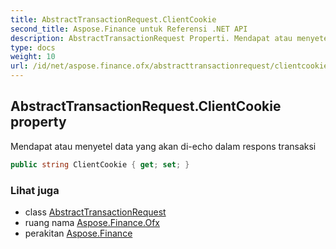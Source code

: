 ```yaml
---
title: AbstractTransactionRequest.ClientCookie
second_title: Aspose.Finance untuk Referensi .NET API
description: AbstractTransactionRequest Properti. Mendapat atau menyetel data yang akan diecho dalam respons transaksi
type: docs
weight: 10
url: /id/net/aspose.finance.ofx/abstracttransactionrequest/clientcookie/
---
```

## AbstractTransactionRequest.ClientCookie property

Mendapat atau menyetel data yang akan di-echo dalam respons transaksi

```csharp
public string ClientCookie { get; set; }
```

### Lihat juga

* class [AbstractTransactionRequest](../)
* ruang nama [Aspose.Finance.Ofx](../../abstracttransactionrequest/)
* perakitan [Aspose.Finance](../../../)


